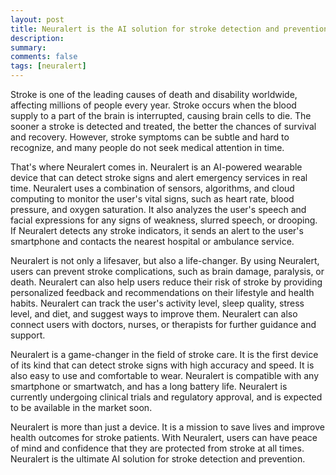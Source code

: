 ```yaml
---
layout: post
title: Neuralert is the AI solution for stroke detection and prevention
description:
summary:
comments: false
tags: [neuralert]
---
```


Stroke is one of the leading causes of death and disability worldwide, affecting millions of people every year. Stroke occurs when the blood supply to a part of the brain is interrupted, causing brain cells to die. The sooner a stroke is detected and treated, the better the chances of survival and recovery. However, stroke symptoms can be subtle and hard to recognize, and many people do not seek medical attention in time.

That's where Neuralert comes in. Neuralert is an AI-powered wearable device that can detect stroke signs and alert emergency services in real time. Neuralert uses a combination of sensors, algorithms, and cloud computing to monitor the user's vital signs, such as heart rate, blood pressure, and oxygen saturation. It also analyzes the user's speech and facial expressions for any signs of weakness, slurred speech, or drooping. If Neuralert detects any stroke indicators, it sends an alert to the user's smartphone and contacts the nearest hospital or ambulance service.

Neuralert is not only a lifesaver, but also a life-changer. By using Neuralert, users can prevent stroke complications, such as brain damage, paralysis, or death. Neuralert can also help users reduce their risk of stroke by providing personalized feedback and recommendations on their lifestyle and health habits. Neuralert can track the user's activity level, sleep quality, stress level, and diet, and suggest ways to improve them. Neuralert can also connect users with doctors, nurses, or therapists for further guidance and support.

Neuralert is a game-changer in the field of stroke care. It is the first device of its kind that can detect stroke signs with high accuracy and speed. It is also easy to use and comfortable to wear. Neuralert is compatible with any smartphone or smartwatch, and has a long battery life. Neuralert is currently undergoing clinical trials and regulatory approval, and is expected to be available in the market soon.

Neuralert is more than just a device. It is a mission to save lives and improve health outcomes for stroke patients. With Neuralert, users can have peace of mind and confidence that they are protected from stroke at all times. Neuralert is the ultimate AI solution for stroke detection and prevention.
